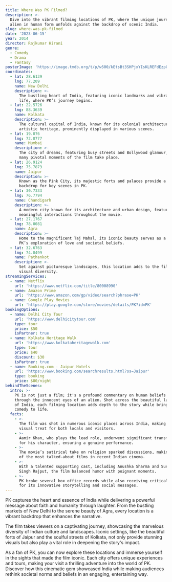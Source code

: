 ```yaml
---
title: Where Was PK Filmed?
description: >-
  Dive into the vibrant filming locations of PK, where the unique journey of an
  alien in human form unfolds against the backdrop of scenic India.
slug: where-was-pk-filmed
date: '2023-06-15'
year: 2014
director: Rajkumar Hirani
genre:
  - Comedy
  - Drama
  - Fantasy
posterImage: 'https://image.tmdb.org/t/p/w500/kEtsBt3SHPjxYIsKLREFdEzpQfZ.jpg'
coordinates:
  - lat: 28.6139
    lng: 77.209
    name: New Delhi
    description: >-
      The bustling heart of India, featuring iconic landmarks and vibrant street
      life, where PK’s journey begins.
  - lat: 22.5726
    lng: 88.3639
    name: Kolkata
    description: >-
      The cultural capital of India, known for its colonial architecture and
      artistic heritage, prominently displayed in various scenes.
  - lat: 19.076
    lng: 72.8777
    name: Mumbai
    description: >-
      The city of dreams, featuring busy streets and Bollywood glamour, where
      many pivotal moments of the film take place.
  - lat: 26.9124
    lng: 75.7873
    name: Jaipur
    description: >-
      Known as the Pink City, its majestic forts and palaces provide a stunning
      backdrop for key scenes in PK.
  - lat: 30.7333
    lng: 76.7794
    name: Chandigarh
    description: >-
      A modern city known for its architecture and urban design, featured in
      meaningful interactions throughout the movie.
  - lat: 27.1767
    lng: 78.0081
    name: Agra
    description: >-
      Home to the magnificent Taj Mahal, its iconic beauty serves as a part of
      PK’s exploration of love and societal beliefs.
  - lat: 32.6763
    lng: 74.8499
    name: Pathankot
    description: >-
      Set against picturesque landscapes, this location adds to the film's
      visual diversity.
streamingServices:
  - name: Netflix
    url: 'https://www.netflix.com/title/80008990'
  - name: Amazon Prime
    url: 'https://www.amazon.com/gp/video/search?phrase=PK'
  - name: Google Play Movies
    url: 'https://play.google.com/store/movies/details/PK?id=PK'
bookingOptions:
  - name: Delhi City Tour
    url: 'https://www.delhicitytour.com'
    type: tour
    price: $50
    isPartner: true
  - name: Kolkata Heritage Walk
    url: 'https://www.kolkataheritagewalk.com'
    type: tour
    price: $40
    discount: $30
    isPartner: true
  - name: Booking.com - Jaipur Hotels
    url: 'https://www.booking.com/searchresults.html?ss=Jaipur'
    type: booking
    price: $80/night
behindTheScenes:
  intro: >-
    PK is not just a film; it's a profound commentary on human beliefs viewed
    through the innocent eyes of an alien. Shot across the beautiful landscapes
    of India, each filming location adds depth to the story while bringing the
    comedy to life.
  facts:
    - >-
      The film was shot in numerous iconic places across India, making it a
      visual treat for both locals and visitors.
    - >-
      Aamir Khan, who plays the lead role, underwent significant transformation
      for his character, ensuring a genuine performance.
    - >-
      The movie’s satirical take on religion sparked discussions, making it one
      of the most talked-about films in recent Indian cinema.
    - >-
      With a talented supporting cast, including Anushka Sharma and Sushant
      Singh Rajput, the film balanced humor with poignant moments.
    - >-
      PK broke several box office records while also receiving critical acclaim
      for its innovative storytelling and social messages.
---
```


<PKFilmGuide />

PK captures the heart and essence of India while delivering a powerful message about faith and humanity through laughter. From the bustling markets of New Delhi to the serene beauty of Agra, every location is a vibrant backdrop that enhances the narrative.

The film takes viewers on a captivating journey, showcasing the marvelous diversity of Indian culture and landscapes. Iconic settings, like the beautiful forts of Jaipur and the soulful streets of Kolkata, not only provide stunning visuals but also play a vital role in deepening the story's impact.

As a fan of PK, you can now explore these locations and immerse yourself in the sights that made the film iconic. Each city offers unique experiences and tours, making your visit a thrilling adventure into the world of PK. Discover how this cinematic gem showcased India while making audiences rethink societal norms and beliefs in an engaging, entertaining way.
